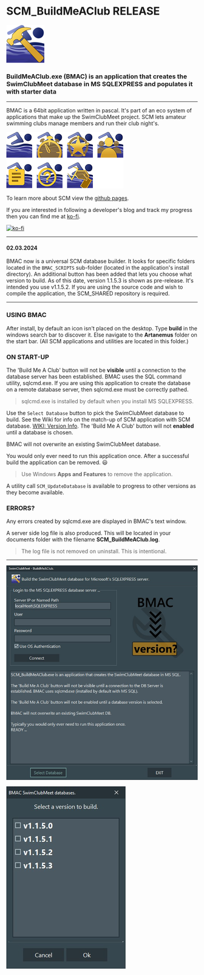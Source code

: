 ﻿# SCM_BuildMeAClub RELEASE

![Hero BuildMeAClub ICON](ASSETS/SCM_BMAC_100x100.bmp)

### BuildMeAClub.exe (BMAC) is an application that creates the SwimClubMeet database in MS SQLEXPRESS and populates it with starter data

---
BMAC is a 64bit application written in pascal. It's part of an eco system of applications that make up the SwimClubMeet project. SCM lets amateur swimming clubs manage members and run their club night's.

![The eco system of SCM](ASSETS/SCM_GroupOfIcons.png)

To learn more about SCM view the [github pages](https://artanemus.github.io/index.html).

If you are interested in following a developer's blog and track my progress then you can find me at [ko-fi](https://ko-fi.com/artanemus).

[![ko-fi](https://ko-fi.com/img/githubbutton_sm.svg)](https://ko-fi.com/V7V7EU686)

---

#### 02.03.2024

BMAC now is a universal SCM database builder. It looks for specific folders located in the `BMAC_SCRIPTS` sub-folder (located in the application's install directory). An additional button has been added that lets you choose what version to build. As of this date, version 1.1.5.3 is shown as pre-release. It's intended you use v1.1.5.2. If you are using the source code and wish to compile the application, the SCM_SHARED repository is required. 

---

### USING BMAC

After install, by default an icon isn't placed on the desktop. Type **build** in the windows search bar to discover it. Else navigate to the **Artanemus** folder on the start bar. (All SCM applications and utilities are located in this folder.)

### ON START-UP

The 'Build Me A Club' button will not be **visible** until a connection to the database server has been established. BMAC uses the SQL command utility, sqlcmd.exe. If you are using this application to create the database on a remote database server, then sqlcmd.exe must be correctly pathed.

> sqlcmd.exe is installed by default when you install MS SQLEXPRESS.

Use the `Select Database` button to pick the SwimClubMeet database to build. See the Wiki for info on the match-up of SCM application with SCM database. [WIKI: Version Info](https://github.com/Artanemus/SCM_BuildMeAClub-R/wiki/Version-Info). The 'Build Me A Club' button will not **enabled** until a database is chosen.

BMAC will not overwrite an existing SwimClubMeet database.

You would only ever need to run this application once. After a successful build the application can be removed. 😃

> Use Windows **Apps and Features** to remove the application.

A utility call `SCM_UpdateDatabase` is available to progress to other versions as they become available.

### ERRORS?

Any errors created by sqlcmd.exe are displayed in BMAC's text window.

A server side log file is also produced. This will be located in your documents folder with the filename **SCM_BuildMeAClub.log**.

> The log file is not removed on uninstall. This is intentional.

---

![ScreenShot of BMAC prior to login.](ASSETS/Screenshot%20BMAC%20MainForm.JPG)

![ScreenShot of Select Database DLG.](ASSETS/Screenshot%20BMAC%20Select%20DB.JPG)
